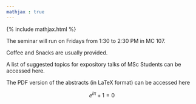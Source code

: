 ```yaml
---
mathjax : true
---
```


{% include mathjax.html %}


The seminar will run on Fridays from 1:30 to 2:30 PM in MC 107. 

Coffee and Snacks are usually provided.

A list of suggested topics for expository talks of MSc Students can be accessed here.

The PDF version of the abstracts (in LaTeX format) can be accessed here

$$ e^{i\pi} + 1 = 0 $$
